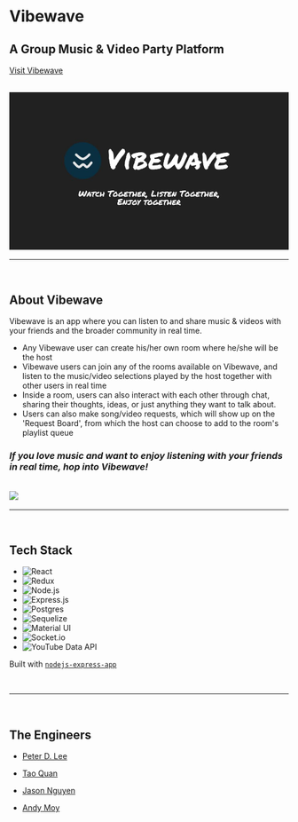 # Vibewave

## A Group Music & Video Party Platform

<a href="https://vibewave.herokuapp.com" target="_blank">Visit Vibewave</a>

</br>

<img src="src/vibewave-banner.jpg" width="850">

<br/>

---

<br/>

## About Vibewave

Vibewave is an app where you can listen to and share music & videos with your friends and the broader community in real time.

- Any Vibewave user can create his/her own room where he/she will be the host
- Vibewave users can join any of the rooms available on Vibewave, and listen to the music/video selections played by the host together with other users in real time
- Inside a room, users can also interact with each other through chat, sharing their thoughts, ideas, or just anything they want to talk about.
- Users can also make song/video requests, which will show up on the 'Request Board', from which the host can choose to add to the room's playlist queue

### _If you love music and want to enjoy listening with your friends in real time, hop into Vibewave!_

<br/>

<img src="src/vibewave-snippet.gif" width="850">

---

<br/>

## Tech Stack

- ![React](https://img.shields.io/badge/-React-05122A?style=plastic&color=1ea9f5&logo=react)
- ![Redux](https://img.shields.io/badge/-Redux-05122A?style=plastic&color=a084f7&logo=redux&logoColor=6131AE)
- ![Node.js](https://img.shields.io/badge/-Node.js-05122A?style=plastic&color=093103&logo=node.js)
- ![Express.js](https://img.shields.io/badge/-Express-05122A?style=plastic&color=252c2f&logo=express)
- ![Postgres](https://img.shields.io/badge/-Postgres-05122A?style=plastic&color=032147&logo=postgresQL)
- ![Sequelize](https://img.shields.io/badge/-Sequelize-05122A?style=plastic&color=0f5182&logo=sequelize)
- ![Material UI](https://img.shields.io/badge/-MaterialUI-05122A?style=plastic&color=01335f&logo=materialui)
- ![Socket.io](https://img.shields.io/badge/-Socket.io-05122A?style=plastic&color=747e82&logo=socket.io)
- ![YouTube Data API](https://img.shields.io/badge/-YouTubeDataAPI-05122A?style=plastic&color=d34051&logo=youtube)

Built with <a href="https://www.npmjs.com/package/nodejs-express-app" target="_blank" >`nodejs-express-app`</a>

<br/>

---

<br/>

## The Engineers

- <a href="https://github.com/pdl39" target="_blank"><p>Peter D. Lee</p>
- <a href="https://github.com/TDQ2" target="_blank"><p>Tao Quan</p>
- <a href="https://github.com/avante-garde" target="_blank"><p>Jason Nguyen</p>
- <a href="https://github.com/AndyYMoy" target="_blank"><p>Andy Moy</p>
